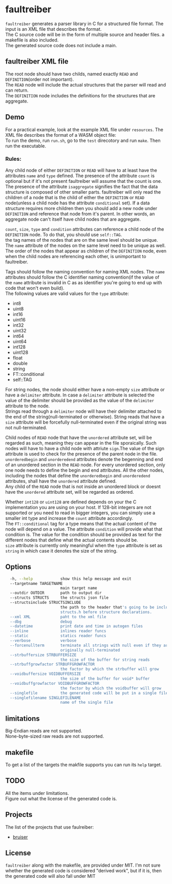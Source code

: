 # faultreiber
`faultreiber` generates a parser library in C for a structured file format. The input is an XML file that describes the format.<br/>
The C source code will be in the form of multiple source and header files. a makefile is also included.<br/>
The generated source code does not include a main.<br/>

## faultreiber XML file
The root node should have two childs, named exactly `READ` and `DEFINITION`(order not important).<br/>
The `READ` node will include the actual structures that the parser will read and can return.<br/>
The `DEFINITION` node includes the definitions for the structures that are aggregate.<br/>

## Demo
For a practical example, look at the example XML file under `resources`. The XML file describes the format of a WASM object file:<br/>
To run the demo, run `run.sh`, go to the `test` direcotory and run `make`. Then run the executable.<br/>

### Rules:

Any child node of either `DEFINITION` or `READ` will have to at least have the attributes `name` and `type` defined. The presence of the attribute `count` is optional but if it's not present faultreiber will assume that the count is one.<br/>
The presence of the attribute `isaggregate` signifies the fact that the data structure is composed of other smaller parts. faultreiber will only read the children of a node that is the child of either the `DEFINITION` or `READ` node(unless a child node has the attribute `conditional` set). If a data structure requires more children then you should add a new node under `DEFINITION` and reference that node from it's parent. In other words, an aggregate node can't itself have child nodes that are aggregate.<br/>

`count`, `size`, `type` and `condition` attributes can reference a child node of the `DEFINITION` node. To do that, you should use `self::TAG`.<br/>
the tag names of the nodes that are on the same level should be unique. The `name` attribute of the nodes on the same level need to be unique as well.<br/>
The order of the nodes that appear as children of the `DEFINITION` node, even when the child nodes are referencing each other, is unimportant to faultreiber.<br/>

Tags should follow the naming convention for naming XML nodes. The `name` attributes should follow the C identifier naming convention(if the value of the `name` attribute is invalid in C as as identifier you're going to end up with code that won't even build).<br/>
The following values are valid values for the `type` attribute:<br/>
* int8
* uint8
* int16
* uint16
* int32
* uint32
* int64
* uint64
* int128
* uint128
* float
* double
* string
* FT::conditional
* self::TAG

For string nodes, the node  should either have a non-empty `size` attribute or have a `delimiter` attribute. In case a `delimiter` attribute is selected the value of the delimiter should be provided as the value of the `delimiter` attribute to the node.<br/>
Strings read through a `delimiter` node will have their delimiter attached to the end of the string(null-terminated or otherwise). String reads that have a `size` attribute will be forcefully null-terminated even if the original string was not null-terminated.<br/>

Child nodes of `READ` node that have the `unordered` attribute set, will be regarded as such, meaning they can appear in the file sporaically. Such nodes will have to have a child node with attriute `sign`.The value of the sign attribute is used to check for the presence of the parent node in the file.<br/>
`unorderedbegin` and `unorderedend` attributes denote the begenning and end of an unordered section in the `READ` node. For every unordered section, only one node needs to define the begin and end attributes. All the other nodes, including the nodes that define the `unorderedbegin` and `unorderedend` attributes, shall have the `unordered` attribute defined.<br/>
Any child of the `READ` node that is not inside an unordered block or doesnt have the `unordered` attribute set, will be regarded as ordered.<br/>

Whether `int128` or `uint128` are defined depends on your the C implementation you are using on your host. If 128-bit integers are not supported or you need to read in bigger integers, you can simply use a smaller int type and increase the `count` attribute accordingly.<br/>
The `FT::conditional` tag for a type means that the actual content of the node will depend on a value. The attribute `condition` will provide what that condition is. The value for the condition should be provided as text for the different nodes that define what the actual contents should be.<br/>
`size` attribute is currently only meaningful when the `type` attribute is set as `string` in which case it denotes the size of the string.<br/>

## Options

```bash
  -h, --help            show this help message and exit
  --targetname TARGETNAME
                        main target name
  --outdir OUTDIR       path to output dir
  --structs STRUCTS     the structs json file
  --structsinclude STRUCTSINCLUDE
                        the path to the header that's going to be included by
                        structs.h before structure declarations.
  --xml XML             paht to the xml file
  --dbg                 debug
  --datetime            print date and time in autogen files
  --inline              inlines reader funcs
  --static              statics reader funcs
  --verbose             verbose
  --forcenullterm       terminate all strings with null even if they are not
                        originally null-terminated
  --strbuffersize STRBUFFERSIZE
                        the size of the buffer for string reads
  --strbuffgrowfactor STRBUFFGROWFACTOR
                        the factor by which the strbuffer will grow
  --voidbuffersize VOIDBUFFERSIZE
                        the size of the buffer for void* buffer
  --voidbuffgrowfactor VOIDBUFFGROWFACTOR
                        the factor by which the voidbuffer will grow
  --singlefile          the generated code will be put in a single file
  --singlefilename SINGLEFILENAME
                        name of the single file
```


## limitations
Big-Endian reads are not supported.<br/>
None-byte-sized raw reads are not supported.<br/>

## makefile
To get a list of the targets the makfile supports you can run its `help` target.<br/>

## TODO
All the items under limitations.<br/>
Figure out what the license of the generated code is.<br/>

## Projects
The list of the projects that use faulreiber:<br/>
* [bruiser](https://github.com/bloodstalker/mutator/tree/master/bruiser)<br/>

## License
`faultreiber` along with the makefile, are provided under MIT. I'm not sure whether the generated code is considered "derived work", but if it is, then the generated code will also fall under MIT<br/>
